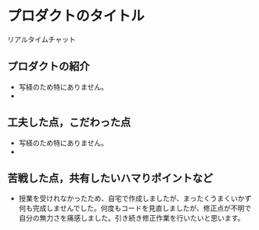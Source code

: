 # プロダクトのタイトル
リアルタイムチャット

## プロダクトの紹介
- 写経のため特にありません。
- 
## 工夫した点，こだわった点
- 写経のため特にありません。
- 
## 苦戦した点，共有したいハマりポイントなど
- 授業を受けれなかったため、自宅で作成しましたが、まったくうまくいかず何も完成しませんでした。何度もコードを見直しましたが、修正点が不明で自分の無力さを痛感しました。引き続き修正作業を行いたいと思います。
